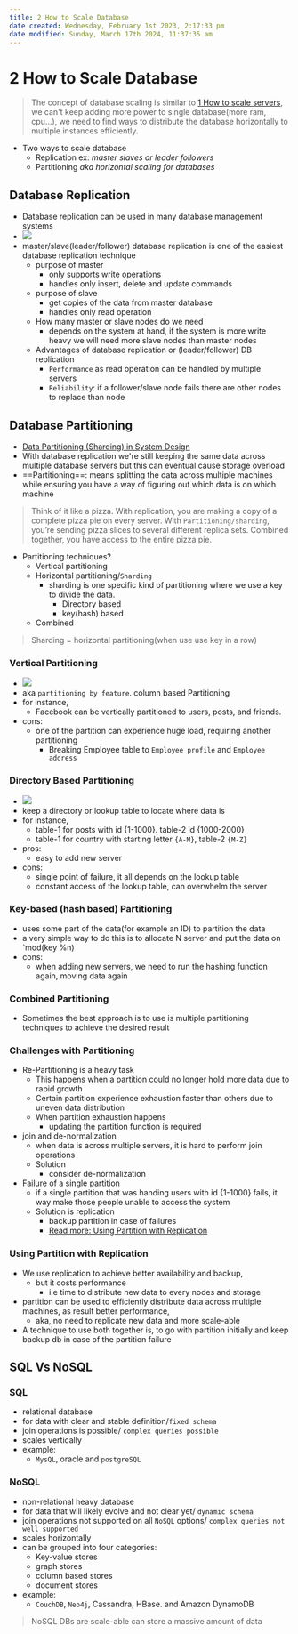 ```yaml
---
title: 2 How to Scale Database
date created: Wednesday, February 1st 2023, 2:17:33 pm
date modified: Sunday, March 17th 2024, 11:37:35 am
---
```


# 2 How to Scale Database

> The concept of database scaling is similar to [1 How to scale servers](1%20How%20to%20scale%20servers.md), we can't keep adding more power to single database(more ram, cpu…), we need to find ways to distribute the database horizontally to multiple instances efficiently.

- Two ways to scale database
	- Replication ex: *master slaves or leader followers*
	- Partitioning *aka horizontal scaling for databases*

## Database Replication

- Database replication can be used in many database management systems
- ![](https://miro.medium.com/max/1400/1*x0rxTJ4wxdWOnmLNmWm-kQ.png)
- master/slave(leader/follower) database replication is one of the easiest database replication technique
	- purpose of master
		- only supports write operations
		- handles only insert, delete and update commands
	- purpose of slave
		- get copies of the data from master database
		- handles only read operation
	- How many master or slave nodes do we need
		- depends on the system at hand, if the system is more write heavy we will need more slave nodes than master nodes
	- Advantages of database replication or (leader/follower) DB replication
		- `Performance` as read operation can be handled by multiple servers
		- `Reliability`: if a follower/slave node fails there are other nodes to replace than node

## Database Partitioning

- [Data Partitioning (Sharding) in System Design](https://www.enjoyalgorithms.com/blog/data-partitioning-system-design-concept/)
- With database replication we're still keeping the same data across multiple database servers but this can eventual cause storage overload
- ==Partitioning==: means splitting the data across multiple machines while ensuring you have a way of figuring out which data is on which machine

>Think of it like a pizza. With replication, you are making a copy of a complete pizza pie on every server. With `Partitioning/sharding`, you’re sending pizza slices to several different replica sets. Combined together, you have access to the entire pizza pie.

- Partitioning techniques?
	- Vertical partitioning
	- Horizontal partitioning/`Sharding`
		- sharding is one specific kind of partitioning where we use a key to divide the data.
			- Directory based
			- key(hash) based
	- Combined

> Sharding = horizontal partitioning(when use use key in a row)

### Vertical Partitioning

- ![](https://s33046.pcdn.co/wp-content/uploads/2014/04/VerticalPartitioning.png)
- aka `partitioning by feature`. column based Partitioning
- for instance,
	- Facebook can be vertically partitioned to users, posts, and friends.
- cons:
	- one of the partition can experience huge load, requiring another partitioning
		- Breaking Employee table to `Employee profile` and `Employee address`

### Directory Based Partitioning

- ![](https://miro.medium.com/max/1400/0*fS-UeLqeWblh64RR.gif)
- keep a directory or lookup table to locate where data is
- for instance,
	- table-1 for posts with id {1-1000}. table-2 id {1000-2000}
	- table-1 for country with starting letter `{A-M}`, table-2 `{M-Z}`
- pros:
	- easy to add new server
- cons:
	- single point of failure, it all depends on the lookup table
	- constant access of the lookup table, can overwhelm the server

### Key-based (hash based) Partitioning

- uses some part of the data(for example an ID) to partition the data
- a very simple way to do this is to allocate N server and put the data on `mod(key %n)
- cons:
	- when adding new servers, we need to run the hashing function again, moving data again

### Combined Partitioning

- Sometimes the best approach is to use is multiple partitioning techniques to achieve the desired result

### Challenges with Partitioning

- Re-Partitioning is a heavy task
	- This happens when a partition could no longer hold more data due to rapid growth
	- Certain partition experience exhaustion faster than others due to uneven data distribution
	- When partition exhaustion happens
		- updating the partition function is required
- join and de-normalization
	- when data is across multiple servers, it is hard to perform join operations
	- Solution
		- consider de-normalization
- Failure of a single partition
	- if a single partition that was handing users with id {1-1000} fails, it way make those people unable to access the system
	- Solution is replication
		- backup partition in case of failures
		- [Read more: Using Partition with Replication](2%20How%20to%20scale%20database.md#Using%20Partition%20with%20Replication)

### Using Partition with Replication

- We use replication to achieve better availability and backup,
	- but it costs performance
		- i.e time to distribute new data to every nodes and storage
- partition can be used to efficiently distribute data across multiple machines, as result better performance,
	- aka, no need to replicate new data and more scale-able
- A technique to use both together is, to go with partition initially and keep backup db in case of the partition failure

## SQL Vs NoSQL

### SQL

- relational database
- for data with clear and stable definition/`fixed schema`
- join operations is possible/ `complex queries possible`
- scales vertically
- example:
	- `MysQL`, oracle and `postgreSQL`

### NoSQL

- non-relational heavy database
- for data that will likely evolve and not clear yet/ `dynamic schema`
- join operations not supported on all `NoSQL` options/ `complex queries not well supported`
- scales horizontally
- can be grouped into four categories:
	- Key-value stores
	- graph stores
	- column based stores
	- document stores
- example:
	- `CouchDB`, `Neo4j`, Cassandra, HBase. and Amazon DynamoDB

> NoSQL DBs are scale-able can store a massive amount of data
